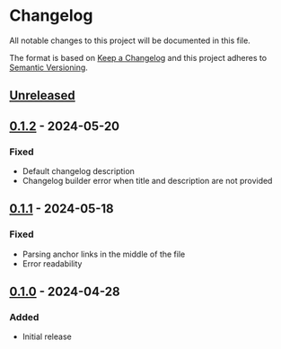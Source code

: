 # Changelog

All notable changes to this project will be documented in this file.

The format is based on [Keep a Changelog](https://keepachangelog.com/en/1.0.0/)
and this project adheres to [Semantic Versioning](https://semver.org/spec/v2.0.0.html).

## [Unreleased]

## [0.1.2] - 2024-05-20

### Fixed

- Default changelog description
- Changelog builder error when title and description are not provided

## [0.1.1] - 2024-05-18

### Fixed

- Parsing anchor links in the middle of the file
- Error readability

## [0.1.0] - 2024-04-28

### Added

- Initial release

[Unreleased]: https://github.com/napalmpapalam/keep-a-changelog-rs/compare/0.1.2...HEAD
[0.1.2]: https://github.com/napalmpapalam/keep-a-changelog-rs/compare/0.1.1...0.1.2
[0.1.1]: https://github.com/napalmpapalam/keep-a-changelog-rs/compare/0.1.0...0.1.1
[0.1.0]: https://github.com/napalmpapalam/keep-a-changelog-rs/releases/tag/0.1.0
